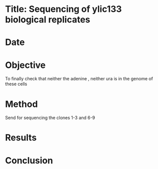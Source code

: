 # Title: Sequencing of ylic133 biological replicates

# Date


# Objective
To finally check that neither the adenine , neither ura is in the genome of these cells

# Method

Send for sequencing the clones 1-3 and 6-9

# Results

# Conclusion
